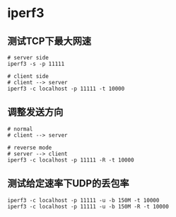 # iperf3

## 测试TCP下最大网速

```
# server side
iperf3 -s -p 11111
```

```
# client side
# client --> server
iperf3 -c localhost -p 11111 -t 10000
```

## 调整发送方向

```
# normal
# client --> server

# reverse mode
# server --> client
iperf3 -c localhost -p 11111 -R -t 10000
```

## 测试给定速率下UDP的丢包率

```
iperf3 -c localhost -p 11111 -u -b 150M -t 10000
iperf3 -c localhost -p 11111 -u -b 150M -R -t 10000
```

